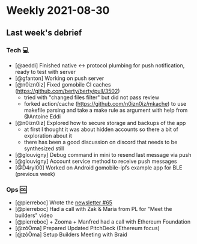 # Weekly 2021-08-30

## Last week's debrief

### Tech :computer:

- [@aeddi] Finished native ↔ protocol plumbing for push notification, ready to test with server
- [@gfanton] Working on push server
- [@n0izn0iz] Fixed gomobile CI caches (https://github.com/berty/berty/pull/3502)
   - tried with "changed files filter" but did not pass review
   - forked action/cache (https://github.com/n0izn0iz/mkache) to use makefile parsing and take a make rule as argument with help from @Antoine Eddi 
- [@n0izn0iz] Explored how to secure storage and backups of the app
   - at first I thought it was about hidden accounts so there a bit of exploration about it
   - there has been a good discussion on discord that needs to be synthesized still
- [@glouvigny] Debug command in mini to resend last message via push
- [@glouvigny] Account service method to receive push messages
- [@D4ryl00] Worked on Android gomobile-ipfs example app for BLE (previous week)

### Ops 🆒

- [@pierreboc] Wrote the [newsletter #65](https://berty.tech/newsletter/news-65/)
- [@pierreboc] Had a call with Zak & Maria from PL for "Meet the builders" video
- [@pierreboc] + Zooma + Manfred had a call with Ethereum Foundation
- [@zôÖma] Prepared Updated PitchDeck (Ethereum focus)
- [@zôÖma] Setup Builders Meeting with Braid
